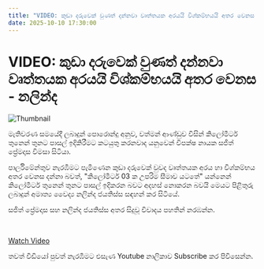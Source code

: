 ```yaml
---
title: "VIDEO: කුඩා දරුවෙක් වුණත් දන්නවා වෘත්තයක අරයයි විශ්කම්භයයි අතර වෙනස - නලින්ද"
date: 2025-10-10 17:30:00
---
```


# VIDEO: කුඩා දරුවෙක් වුණත් දන්නවා වෘත්තයක අරයයි විශ්කම්භයයි අතර වෙනස - නලින්ද

![Thumbnail](https://helakuru.sgp1.cdn.digitaloceanspaces.com/esana/images/lib/nalinda-parliment-video.jpg)

මැතිවරණ සමයේදී ලබාදුන් පොරොන්දු අනුව, වත්මන් ආණ්ඩුව විසින් කිලෝමීටර් තුනෙන් තුනට පාසල් ඉදිකිරීමට කටයුතු කරනවාද යනුවෙන් විපක්ෂ නායක සජිත් ප්‍රේමදාස විමසා සිටියා.

පාර්ලිමේන්තුව නැරඹීමට පැමිණෙන කුඩා දරුවෙක් වුවද වෘත්තයක අරය හා විශ්කම්භය අතර වෙනස දන්නා බවත්, "කිලෝමීටර් 03 ක උපරිම සීමාව යටතේ" යන්නෙන් කිලෝමීටර් තුනෙන් තුනට පාසල් ඉදිකරන බවට අදහස් නොකරන බවයි මෙයට පිළිතුරු ලබාදුන් අමාත්‍ය වෛද්‍ය නලින්ද ජයතිස්ස සඳහන් කර සිටියේ. 

සජිත් ප්‍රේමදාස සහ නලින්ද ජයතිස්ස අතර සිදුවූ විවාදය පහතින් නරඹන්න.

 

[Watch Video](https://youtube.com/embed/LAcO-woQBoA)

තවත් වීඩියෝ පුවත් නැරඹීමට එසැණ Youtube නාලිකාව Subscribe කර පිවිසෙන්න.

